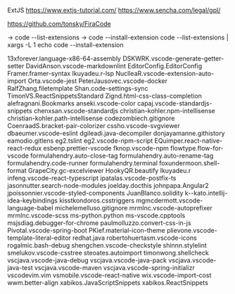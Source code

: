 ExtJS
  https://www.extjs-tutorial.com/
  https://www.sencha.com/legal/gpl/
  
  
https://github.com/tonsky/FiraCode

-> code --list-extensions
-> code --install-extension <ext>
code --list-extensions | xargs -L 1 echo code --install-extension

13xforever.language-x86-64-assembly
DSKWRK.vscode-generate-getter-setter
DavidAnson.vscode-markdownlint
EditorConfig.EditorConfig
Framer.framer-syntax
Ikuyadeu.r-lsp
NuclleaR.vscode-extension-auto-import
Orta.vscode-jest
PeterJausovec.vscode-docker
RalfZhang.filetemplate
Shan.code-settings-sync
TimonVS.ReactSnippetsStandard
Zignd.html-css-class-completion
alefragnani.Bookmarks
anseki.vscode-color
capaj.vscode-standardjs-snippets
chenxsan.vscode-standardjs
christian-kohler.npm-intellisense
christian-kohler.path-intellisense
codezombiech.gitignore
CoenraadS.bracket-pair-colorizer
cssho.vscode-svgviewer
dbaeumer.vscode-eslint
dgileadi.java-decompiler
donjayamanne.githistory
eamodio.gitlens
eg2.tslint
eg2.vscode-npm-script
EQuimper.react-native-react-redux
esbenp.prettier-vscode
fknop.vscode-npm
flowtype.flow-for-vscode
formulahendry.auto-close-tag
formulahendry.auto-rename-tag
formulahendry.code-runner
formulahendry.terminal
foxundermoon.shell-format
GrapeCity.gc-excelviewer
HookyQR.beautify
Ikuyadeu.r
infeng.vscode-react-typescript
ipatalas.vscode-postfix-ts
jasonnutter.search-node-modules
joelday.docthis
johnpapa.Angular2
jpoissonnier.vscode-styled-components
JuanBlanco.solidity
k--kato.intellij-idea-keybindings
kisstkondoros.csstriggers
mgmcdermott.vscode-language-babel
michelemelluso.gitignore
mrmlnc.vscode-autoprefixer
mrmlnc.vscode-scss
ms-python.python
ms-vscode.cpptools
msjsdiag.debugger-for-chrome
paulmolluzzo.convert-css-in-js
Pivotal.vscode-spring-boot
PKief.material-icon-theme
plievone.vscode-template-literal-editor
redhat.java
robertohuertasm.vscode-icons
rogalmic.bash-debug
shengchen.vscode-checkstyle
shinnn.stylelint
smelukov.vscode-csstree
steoates.autoimport
timonwong.shellcheck
vscjava.vscode-java-debug
vscjava.vscode-java-pack
vscjava.vscode-java-test
vscjava.vscode-maven
vscjava.vscode-spring-initializr
vscodevim.vim
vsmobile.vscode-react-native
wix.vscode-import-cost
wwm.better-align
xabikos.JavaScriptSnippets
xabikos.ReactSnippets
